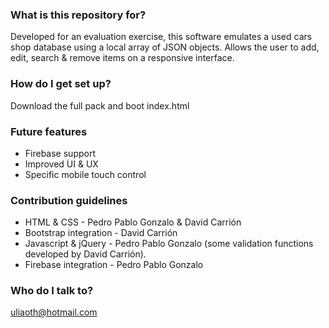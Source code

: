 ### What is this repository for? ###

Developed for an evaluation exercise, this software emulates a used cars shop database using a local array of JSON objects. Allows the user to add, edit, search & remove items on a responsive interface.

### How do I get set up? ###

Download the full pack and boot index.html

### Future features ###

* Firebase support
* Improved UI & UX
* Specific mobile touch control

### Contribution guidelines ###

* HTML & CSS - Pedro Pablo Gonzalo & David Carrión
* Bootstrap integration - David Carrión
* Javascript & jQuery - Pedro Pablo Gonzalo (some validation functions developed by David Carrión).
* Firebase integration - Pedro Pablo Gonzalo

### Who do I talk to? ###

uliaoth@hotmail.com